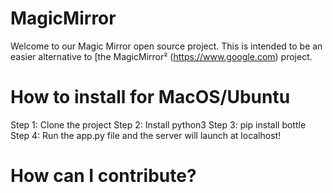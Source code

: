 # MagicMirror
Welcome to our Magic Mirror open source project. This is intended to be an easier alternative to [the MagicMirror² (https://www.google.com) project.

# How to install for MacOS/Ubuntu
Step 1: Clone the project
Step 2: Install python3 
Step 3: pip install bottle
Step 4: Run the app.py file and the server will launch at localhost! 

# How can I contribute?
